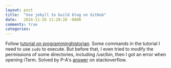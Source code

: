 ```yaml
---
layout: post
title:  "Use jekyll to build blog on GitHub"
date:   2016-11-26 11:28:28 -0800
comments: true
categories: 
---
```

Follow [tutorial on programminghistorian][tutorial-on-programminghistorian]. 
Some commands in the tutorial I need to use `sudo` to execute. But before that,
I even tried to modify the permissions of some directories, including /usr/bin,
then I got an error when opening iTerm. Solved by P-A's [answer](http://stackoverflow.com/a/25867185) on stackoverflow.

[tutorial-on-programminghistorian]: http://programminghistorian.org/lessons/building-static-sites-with-jekyll-github-pages
